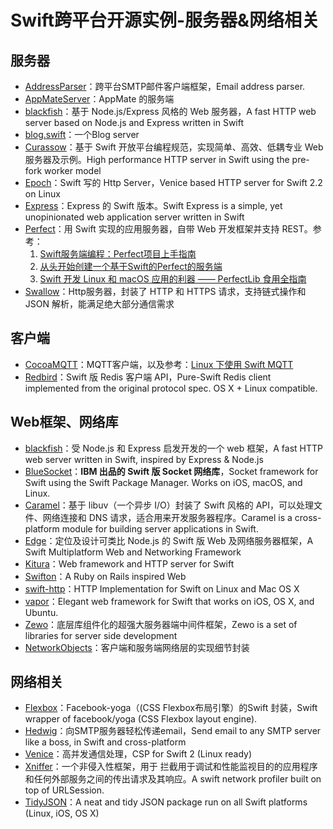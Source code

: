 # Swift跨平台开源实例-服务器&网络相关
## 服务器
- [AddressParser][1]：跨平台SMTP邮件客户端框架，Email address parser.
- [AppMateServer][2]：AppMate 的服务端
- [blackfish][3]：基于 Node.js/Express 风格的 Web 服务器，A fast HTTP web server based on Node.js and Express written in Swift
- [blog.swift][4]：一个Blog server
- [Curassow][5]：基于 Swift 开放平台编程规范，实现简单、高效、低耦专业 Web 服务器及示例。High performance HTTP server in Swift using the pre-fork worker model
- [Epoch][6]：Swift 写的 Http Server，Venice based HTTP server for Swift 2.2 on Linux
- [Express][7]：Express 的 Swift 版本。Swift Express is a simple, yet unopinionated web application server written in Swift
- [Perfect][8]：用 Swift 实现的应用服务器，自带 Web 开发框架并支持 REST。参考：
	1. [Swift服务端编程：Perfect项目上手指南][9]
	2. [从头开始创建一个基于Swift的Perfect的服务端][10]
	3. [Swift 开发 Linux 和 macOS 应用的利器 —— PerfectLib 食用全指南][11]
- [Swallow][12]：Http服务器，封装了 HTTP 和 HTTPS 请求，支持链式操作和 JSON 解析，能满足绝大部分通信需求

## 客户端
- [CocoaMQTT][13]：MQTT客户端，以及参考：[Linux 下使用 Swift MQTT][14]
- [Redbird][15]：Swift 版 Redis 客户端 API，Pure-Swift Redis client implemented from the original protocol spec. OS X + Linux compatible.

## Web框架、网络库
- [blackfish][16]：受 Node.js 和 Express 启发开发的一个 web 框架，A fast HTTP web server written in Swift, inspired by Express & Node.js
- [BlueSocket][17]：**IBM 出品的 Swift 版 Socket 网络库**，Socket framework for Swift using the Swift Package Manager. Works on iOS, macOS, and Linux.
- [Caramel][18]：基于 libuv（一个异步 I/O）封装了 Swift 风格的 API，可以处理文件、网络连接和 DNS 请求，适合用来开发服务器程序。Caramel is a cross-platform module for building server applications in Swift.
- [Edge][19]：定位及设计可类比 Node.js 的 Swift 版 Web 及网络服务器框架，A Swift Multiplatform Web and Networking Framework
- [Kitura][20]：Web framework and HTTP server for Swift
- [Swifton][21]：A Ruby on Rails inspired Web 
- [swift-http][22]：HTTP Implementation for Swift on Linux and Mac OS X
- [vapor][23]：Elegant web framework for Swift that works on iOS, OS X, and Ubuntu.
- [Zewo][24]：底层库组件化的超强大服务器端中间件框架，Zewo is a set of libraries for server side development
- [NetworkObjects][25]：客户端和服务端网络层的实现细节封装

## 网络相关
- [Flexbox][26]：Facebook-yoga（(CSS Flexbox布局引擎）的Swift 封装，Swift wrapper of facebook/yoga (CSS Flexbox layout engine).
- [Hedwig][27]：向SMTP服务器轻松传递email，Send email to any SMTP server like a boss, in Swift and cross-platform
- [Venice][28]：高并发通信处理，CSP for Swift 2 (Linux ready)
- [Xniffer][29]：一个非侵入性框架，用于 拦截用于调试和性能监视目的的应用程序和任何外部服务之间的传出请求及其响应。A swift network profiler built on top of URLSession.
- [TidyJSON][30]：A neat and tidy JSON package run on all Swift platforms (Linux, iOS, OS X)



[1]:	https://github.com/onevcat/AddressParser "AddressParser"
[2]:	https://github.com/c98/AppMateServer "AppMateServer"
[3]:	https://github.com/elliottminns/blackfish "blackfish"
[4]:	https://github.com/lexrus/blog.swift "blog.swift"
[5]:	https://github.com/kylef/Curassow "Curassow"
[6]:	https://github.com/Zewo/Epoch "Epoch"
[7]:	https://github.com/crossroadlabs/Express "Express"
[8]:	https://github.com/PerfectlySoft/Perfect "Perfect"
[9]:	http://mp.weixin.qq.com/s?__biz=MzA3ODg4MDk0Ng==&mid=402331193&idx=1&sn=dc07b803ef9377965f5a5092cc37ccab#rd
[10]:	http://www.jianshu.com/p/a4741a89f679 "从头开始创建一个基于Swift的Perfect的服务端"
[11]:	http://posts.enumsblog.com/posts/17006
[12]:	https://github.com/TheHolyGrail/Swallow "Swallow"
[13]:	https://github.com/emqtt/CocoaMQTT "CocoaMQTT"
[14]:	http://swift.gg/2016/07/01/mqtt-with-swift-on-linux/ "Linux 下使用 Swift MQTT"
[15]:	https://github.com/czechboy0/Redbird "Redbird"
[16]:	https://github.com/elliottminns/blackfish "blackfish"
[17]:	https://github.com/IBM-Swift/BlueSocket "BlueSocket"
[18]:	https://github.com/CaramelForSwift/Caramel "Caramel"
[19]:	https://github.com/SwiftOnEdge/Edge "Edge"
[20]:	https://github.com/IBM-Swift/Kitura "Kitura"
[21]:	https://github.com/necolt/Swifton "Swifton"
[22]:	https://github.com/huytd/swift-http "swift-http"
[23]:	https://github.com/tannernelson/vapor "vapor"
[24]:	https://github.com/Zewo/Zewo "Zewo"
[25]:	https://github.com/colemancda/NetworkObjects "NetworkObjects"
[26]:	https://github.com/inamiy/Flexbox "Flexbox"
[27]:	https://github.com/onevcat/Hedwig "Hedwig"
[28]:	https://github.com/Zewo/Venice "Venice"
[29]:	https://github.com/xmartlabs/Xniffer "Xniffer"
[30]:	https://github.com/benloong/TidyJSON "TidyJSON"